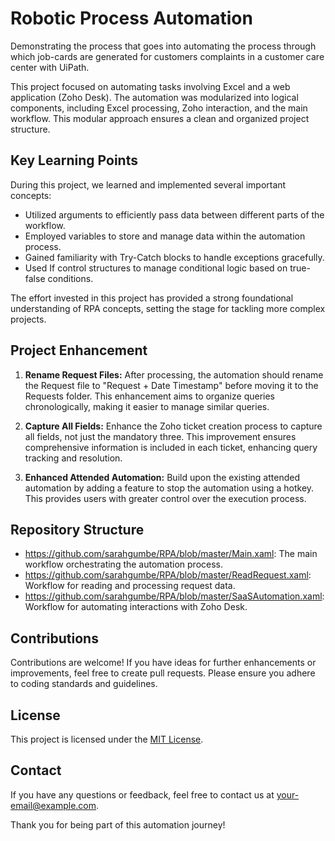 # Robotic Process Automation

Demonstrating the process that goes into automating the process through which job-cards are generated for customers complaints in a customer care center with UiPath. 

 This project focused on automating tasks involving Excel and a web application (Zoho Desk). The automation was modularized into logical components, including Excel processing, Zoho interaction, and the main workflow. This modular approach ensures a clean and organized project structure.

## Key Learning Points

During this project, we learned and implemented several important concepts:

- Utilized arguments to efficiently pass data between different parts of the workflow.
- Employed variables to store and manage data within the automation process.
- Gained familiarity with Try-Catch blocks to handle exceptions gracefully.
- Used If control structures to manage conditional logic based on true-false conditions.

The effort invested in this project has provided a strong foundational understanding of RPA concepts, setting the stage for tackling more complex projects.

## Project Enhancement

1. **Rename Request Files:** After processing, the automation should rename the Request file to "Request + Date Timestamp" before moving it to the Requests folder. This enhancement aims to organize queries chronologically, making it easier to manage similar queries.

2. **Capture All Fields:** Enhance the Zoho ticket creation process to capture all fields, not just the mandatory three. This improvement ensures comprehensive information is included in each ticket, enhancing query tracking and resolution.

3. **Enhanced Attended Automation:** Build upon the existing attended automation by adding a feature to stop the automation using a hotkey. This provides users with greater control over the execution process.

## Repository Structure

- https://github.com/sarahgumbe/RPA/blob/master/Main.xaml: The main workflow orchestrating the automation process.
- https://github.com/sarahgumbe/RPA/blob/master/ReadRequest.xaml: Workflow for reading and processing request data.
- https://github.com/sarahgumbe/RPA/blob/master/SaaSAutomation.xaml: Workflow for automating interactions with Zoho Desk.

## Contributions

Contributions are welcome! If you have ideas for further enhancements or improvements, feel free to create pull requests. Please ensure you adhere to coding standards and guidelines.

## License

This project is licensed under the [MIT License](LICENSE).

## Contact

If you have any questions or feedback, feel free to contact us at [your-email@example.com](mailto:your-email@example.com).

Thank you for being part of this automation journey!

